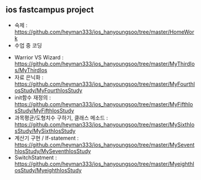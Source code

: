 ios fastcampus project 
----
* 숙제 : https://github.com/heyman333/ios_hanyoungsoo/tree/master/HomeWork
* 수업 중 코딩 
 - Warrior VS Wizard : https://github.com/heyman333/ios_hanyoungsoo/tree/master/MyThirdIos/MyThirdIos
 - 자료 은닉화 : https://github.com/heyman333/ios_hanyoungsoo/tree/master/MyFourthIosStudy/MyFourthIosStudy
 - init함수 재정의 : https://github.com/heyman333/ios_hanyoungsoo/tree/master/MyFifthIosStudy/MyFifthIosStudy
 - 과목평균/도형치수 구하기, 클래스 메소드 : https://github.com/heyman333/ios_hanyoungsoo/tree/master/MySixthIosStudy/MySixthIosStudy
 - 계산기 구현 / If-statement : https://github.com/heyman333/ios_hanyoungsoo/tree/master/MySeventhIosStudy/MySeventhIosStudy
 - SwitchStatment : https://github.com/heyman333/ios_hanyoungsoo/tree/master/MyeighthIosStudy/MyeighthIosStudy
